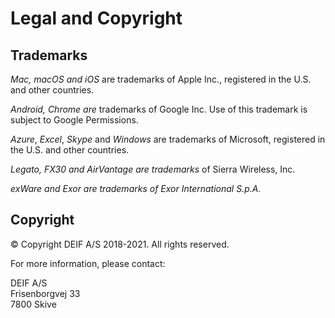 # Legal and Copyright

## Trademarks

_Mac, macOS and iOS_ are trademarks of Apple Inc., registered in the U.S. and other countries.

_Android, Chrome are_ trademarks of Google Inc. Use of this trademark is subject to Google Permissions.

_Azure_, _Excel_, _Skype_ and _Windows_ are trademarks of Microsoft, registered in the U.S. and other countries.

_Legato, FX30 and AirVantage are trademarks_ of Sierra Wireless, Inc.

_exWare and Exor are trademarks of Exor International S.p.A._

## Copyright

© Copyright DEIF A/S 2018-2021. All rights reserved.

For more information, please contact:

DEIF A/S\
Frisenborgvej 33\
7800 Skive

